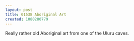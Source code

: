 ```yaml
---
layout: post
title: 01538 Aboriginal Art
created: 1080280779
---
```

Really rather old Aboriginal art from one of the Uluru caves.
